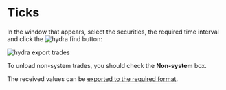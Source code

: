 # Ticks

In the window that appears, select the securities, the required time interval and click the ![hydra find](~/images/hydra_find.png) button:

![hydra export trades](~/images/hydra_export_trades.png)

To unload non\-system trades, you should check the **Non\-system** box. 

The received values can be [exported to the required format](HydraExport.md).
